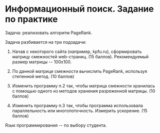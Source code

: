 Информационный поиск. Задание по практике
=========================================

Задача: реализовать алгоритм PageRank.

Задача разбивается на три подзадачи:

1. Начав с некоторого сайта (например, kpfu.ru), сформировать матрицу смежностей
web-страниц. (15 баллов). Рекомендуемый размер матрицы -- 100x100.

2. По данной матрице смежности вычислить PageRank, используя степенной метод.
(10 баллов)

3. Изменить программу п.2 так, чтобы матрица смежности хранилась с помощью
одного из методов хранения разреженной матрицы.
(10 баллов)

4. Изменить программу п.3 так, чтобы программа использовала параллельность или
многопоточность. Измерить ускорение.
(15 баллов)

Язык программирования -- по выбору студента.
